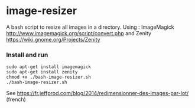 image-resizer
=============

A bash script to resize all images in a directory. Using :
ImageMagick http://www.imagemagick.org/script/convert.php and
Zenity https://wiki.gnome.org/Projects/Zenity

### Install and run

```
sudo apt-get install imagemagick
sudo apt-get install zenity
chmod +x ./bash-image-resizer.sh
./bash-image-resizer.sh
```

See https://fr.jeffprod.com/blog/2014/redimensionner-des-images-par-lot/ (french)
